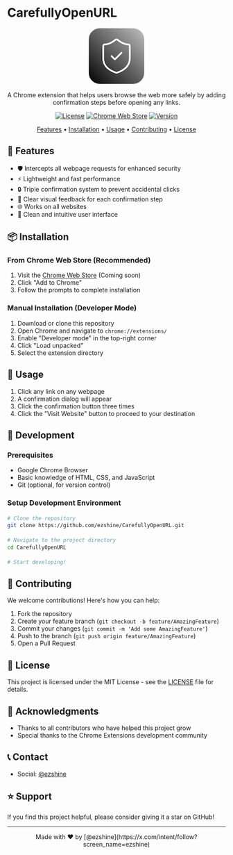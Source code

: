 # CarefullyOpenURL

<div align="center">

![CarefullyOpenURL Logo](assets/logo128.png)

A Chrome extension that helps users browse the web more safely by adding confirmation steps before opening any links.

[![License](https://img.shields.io/badge/license-MIT-blue.svg)](LICENSE)
[![Chrome Web Store](https://img.shields.io/badge/Chrome-Extension-green.svg)](https://chrome.google.com/webstore)
[![Version](https://img.shields.io/badge/version-1.0.0-brightgreen.svg)](https://github.com/yourusername/CarefulOpenLink/releases)

[Features](#features) • [Installation](#installation) • [Usage](#usage) • [Contributing](#contributing) • [License](#license)

</div>

## 🌟 Features

- 🛡️ Intercepts all webpage requests for enhanced security
- ⚡ Lightweight and fast performance
- 🔒 Triple confirmation system to prevent accidental clicks
- 👀 Clear visual feedback for each confirmation step
- 🌐 Works on all websites
- 🎨 Clean and intuitive user interface

## 📦 Installation

### From Chrome Web Store (Recommended)
1. Visit the [Chrome Web Store](https://chrome.google.com/webstore) (Coming soon)
2. Click "Add to Chrome"
3. Follow the prompts to complete installation

### Manual Installation (Developer Mode)
1. Download or clone this repository
2. Open Chrome and navigate to `chrome://extensions/`
3. Enable "Developer mode" in the top-right corner
4. Click "Load unpacked"
5. Select the extension directory

## 🚀 Usage

1. Click any link on any webpage
2. A confirmation dialog will appear
3. Click the confirmation button three times
4. Click the "Visit Website" button to proceed to your destination

## 🔧 Development

### Prerequisites
- Google Chrome Browser
- Basic knowledge of HTML, CSS, and JavaScript
- Git (optional, for version control)

### Setup Development Environment
```bash
# Clone the repository
git clone https://github.com/ezshine/CarefullyOpenURL.git

# Navigate to the project directory
cd CarefullyOpenURL

# Start developing!
```

## 🤝 Contributing

We welcome contributions! Here's how you can help:

1. Fork the repository
2. Create your feature branch (`git checkout -b feature/AmazingFeature`)
3. Commit your changes (`git commit -m 'Add some AmazingFeature'`)
4. Push to the branch (`git push origin feature/AmazingFeature`)
5. Open a Pull Request

## 📝 License

This project is licensed under the MIT License - see the [LICENSE](LICENSE) file for details.

## 🙏 Acknowledgments

- Thanks to all contributors who have helped this project grow
- Special thanks to the Chrome Extensions development community

## 📞 Contact

- Social: [@ezshine](https://x.com/intent/follow?screen_name=ezshine)

## ⭐ Support

If you find this project helpful, please consider giving it a star on GitHub!

---

<div align="center">
Made with ❤️ by [@ezshine](https://x.com/intent/follow?screen_name=ezshine)
</div>